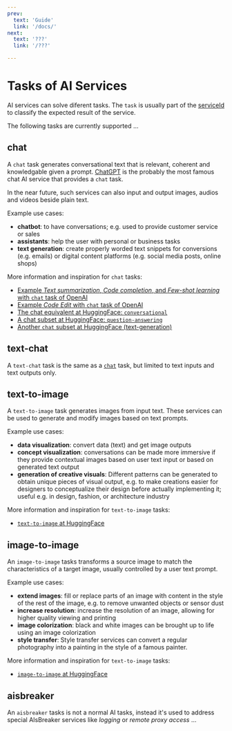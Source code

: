 ```yaml
---
prev:
  text: 'Guide'
  link: '/docs/'
next:
  text: '???'
  link: '/???'

---
```



Tasks of AI Services
====================

AI services can solve diferent tasks. The `task` is usually part of the [serviceId](serviceId.md) to classify the expected result of the service.

The following tasks are currently supported ...


chat
----
A `chat` task generates conversational text that is relevant, coherent and knowledgable given a prompt. [ChatGPT](https://en.wikipedia.org/wiki/ChatGPT) is the probably the most famous chat AI service that provides a `chat` task.

In the near future, such services can also input and output images, audios and videos beside plain text.

Example use cases:
- **chatbot**: to have conversations; e.g. used to provide customer service or sales
- **assistants**: help the user with personal or business tasks
- **text generation**: create properly worded text snippets for conversions (e.g. emails) or digital content platforms (e.g. social media posts, online shops)

More information and inspiration for `chat` tasks:
- [Example *Text summarization*, *Code completion*, and *Few-shot learning* with `chat` task of OpenAI](https://openai.com/blog/gpt-4-api-general-availability#moving-from-text-completions-to-chat-completions)
- [Example *Code Edit* with `chat` task of OpenAI](https://openai.com/blog/gpt-4-api-general-availability#deprecation-of-the-edits-api)
- [The chat equivalent at HuggingFace: `conversational`](https://huggingface.co/tasks/conversational)
- [A chat subset at HuggingFace: `question-answering`](https://huggingface.co/tasks/question-answering)
- [Another `chat` subset at HuggingFace (text-generation)](https://huggingface.co/tasks/text-generation)


text-chat
---------
A `text-chat` task is the same as a [`chat`](#chat) task, but limited to text inputs and text outputs only.


text-to-image
-------------
A `text-to-image` task generates images from input text. These services can be used to generate and modify images based on text prompts.

Example use cases:
- **data visualization**: convert data (text) and get image outputs
- **concept visualization**: conversations can be made more immersive if they provide contextual images based on user text input or based on generated text output
- **generation of creative visuals**: Different patterns can be generated to obtain unique pieces of visual output, e.g. to make creations easier for designers to conceptualize their design before actually implementing it; useful e.g. in design, fashion, or architecture industry

More information and inspiration for `text-to-image` tasks:
- [`text-to-image` at HuggingFace](https://huggingface.co/tasks/text-to-image)



image-to-image
--------------
An `image-to-image` tasks transforms a source image to match the characteristics of a target image, usually controlled by a user text prompt.

Example use cases:
- **extend images**: fill or replace parts of an image with content in the style of the rest of the image, e.g. to remove unwanted objects or sensor dust
- **increase resolution**: increase the resolution of an image, allowing for higher quality viewing and printing
- **image colorization**: black and white images can be brought up to life using an image colorization
- **style transfer**: Style transfer services can convert a regular photography into a painting in the style of a famous painter.

More information and inspiration for `text-to-image` tasks:
- [`image-to-image` at HuggingFace](https://huggingface.co/tasks/image-to-image)


aisbreaker
----------
An `aisbreaker` tasks is not a normal AI tasks, instead it's used to address special AIsBreaker services like *logging* or *remote proxy access* ...


